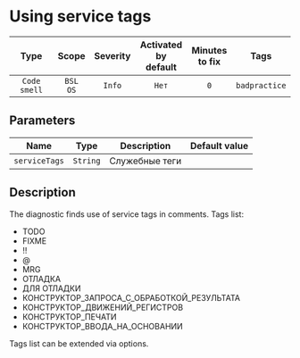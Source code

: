 # Using service tags

| Type | Scope | Severity | Activated<br/>by default | Minutes<br/>to fix | Tags |
| :-: | :-: | :-: | :-: | :-: | :-: |
| `Code smell` | `BSL`<br/>`OS` | `Info` | `Нет` | `0` | `badpractice` |

## Parameters 

| Name | Type | Description | Default value |
| :-: | :-: | :-: | :-: |
| `serviceTags` | `String` | Служебные теги |  |

<!-- Блоки выше заполняются автоматически, не трогать -->
## Description

The diagnostic finds use of service tags in comments. Tags list:

- TODO
- FIXME
- !!
- @
- MRG
- ОТЛАДКА
- ДЛЯ ОТЛАДКИ
- КОНСТРУКТОР_ЗАПРОСА_С_ОБРАБОТКОЙ_РЕЗУЛЬТАТА
- КОНСТРУКТОР_ДВИЖЕНИЙ_РЕГИСТРОВ
- КОНСТРУКТОР_ПЕЧАТИ
- КОНСТРУКТОР_ВВОДА_НА_ОСНОВАНИИ

Tags list can be extended via options.
